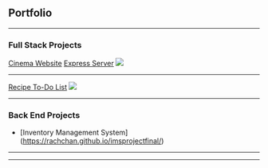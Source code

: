 ## Portfolio

---

### Full Stack Projects

[Cinema Website](https://github.com/SHANIMCD/GroupProject/)
[Express Server](https://github.com/rachchan/cinemaexpress/)
<img src="images/dummy_thumbnail.jpg?raw=true"/>

---
[Recipe To-Do List](https://rachchan.github.io/recipeapp/)
<img src="images/dummy_thumbnail.jpg?raw=true"/>

---

### Back End Projects

- [Inventory Management System] (https://rachchan.github.io/imsprojectfinal/)

---




---

